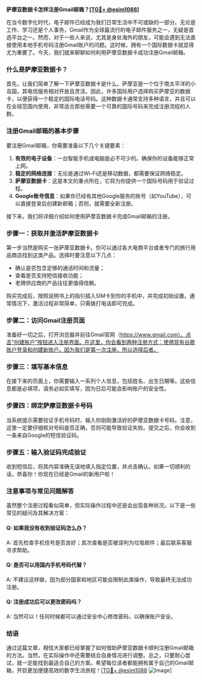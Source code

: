 **萨摩亚数据卡怎样注册Gmail邮箱？[[TG💪+ @esim1088](https://t.me/s/esim1088)]**

在当今数字化时代，电子邮件已经成为我们日常生活中不可或缺的一部分。无论是工作、学习还是个人事务，Gmail作为全球最流行的电子邮件服务之一，无疑是首选平台之一。然而，对于一些人来说，尤其是身处海外的朋友，可能会遇到无法直接使用本地手机号码注册Gmail账户的问题。这时候，拥有一个国际数据卡就显得尤为重要了。今天，我们就来聊聊如何利用萨摩亚数据卡成功注册Gmail邮箱。

### 什么是萨摩亚数据卡？

首先，让我们简单了解一下萨摩亚数据卡是什么。萨摩亚是一个位于南太平洋的小岛国，其电信服务相对开放且灵活。因此，许多国际用户选择购买萨摩亚的数据卡，以便获得一个稳定的国际电话号码。这种数据卡通常支持多种语言，并且可以在全球范围内使用，非常适合那些需要一个可靠的国际号码来完成注册流程的人群。

### 注册Gmail邮箱的基本步骤

要注册Gmail邮箱，你需要准备以下几个关键要素：

1. **有效的电子设备**：一台智能手机或电脑是必不可少的。确保你的设备能够正常上网。
2. **稳定的网络连接**：无论是通过Wi-Fi还是移动数据，都需要保证网络稳定。
3. **萨摩亚数据卡**：这是本文的重点所在，它将为你提供一个国际号码用于验证过程。
4. **Google账号信息**：如果你已经有其他Google服务的账号（如YouTube），可以直接登录后创建新邮箱；否则，就需要全新注册。

接下来，我们将详细介绍如何使用萨摩亚数据卡完成Gmail邮箱的注册。

### 步骤一：获取并激活萨摩亚数据卡

第一步当然是购买一张萨摩亚数据卡。你可以通过各大电商平台或者专门的旅行用品商店找到这类产品。选择时要注意以下几点：
- 确认是否包含足够的通话时间和流量；
- 查看是否支持短信接收功能；
- 老牌供应商的产品往往更值得信赖。

购买完成后，按照说明书上的指引插入SIM卡到你的手机中，并完成初始设置。通常情况下，激活过程非常简单，只需拨打电话即可完成。

### 步骤二：访问Gmail注册页面

准备好一切之后，打开浏览器并前往Gmail官网（https://www.gmail.com）。点击“创建账户”按钮进入注册界面。在这里，你会看到两种注册方式：使用现有谷歌账户登录和创建新账户。因为我们是第一次注册，所以选择后者。

### 步骤三：填写基本信息

在接下来的页面上，你需要输入一系列个人信息，包括姓名、出生日期等。这些信息都是必填项，请务必如实填写，因为日后可能会影响账户的安全性。

### 步骤四：绑定萨摩亚数据卡号码

当系统提示需要验证手机号码时，输入你刚刚激活好的萨摩亚数据卡号码。注意，这里一定要仔细核对号码是否正确，否则可能导致验证失败。提交之后，你会收到一条来自Google的短信验证码。

### 步骤五：输入验证码完成验证

收到短信后，将其内容准确无误地填入指定位置，并点击确认。如果一切顺利的话，恭喜你！你现在已经是Gmail的新用户啦！

### 注意事项与常见问题解答

虽然整个注册过程看似简单，但实际操作过程中还是会出现各种状况。以下是一些常见的疑问及其解决方案：

#### Q: 如果我没有收到验证码怎么办？
A: 首先检查手机信号是否良好；其次查看是否被误判为垃圾邮件；最后联系客服寻求帮助。

#### Q: 是否可以用国内手机号码代替？
A: 不建议这样做，因为部分国家和地区可能会限制此类操作，导致最终无法成功注册。

#### Q: 注册成功后可以更改密码吗？
A: 当然可以！任何时候都可以通过安全中心修改密码，以确保账户安全。

### 结语

通过这篇文章，相信大家都已经掌握了如何借助萨摩亚数据卡顺利注册Gmail邮箱的方法。当然，在实际操作中还需要结合自身情况进行调整。总之，只要耐心尝试，就一定能找到最适合自己的方案。希望每位读者都能拥有属于自己的Gmail邮箱，开启更加便捷高效的数字生活旅程！[[TG💪+ @esim1088](https://t.me/s/esim1088) ![Image](https://i.postimg.cc/4NQfJmqS/Snipaste-2025-05-13-00-14-12.png)]